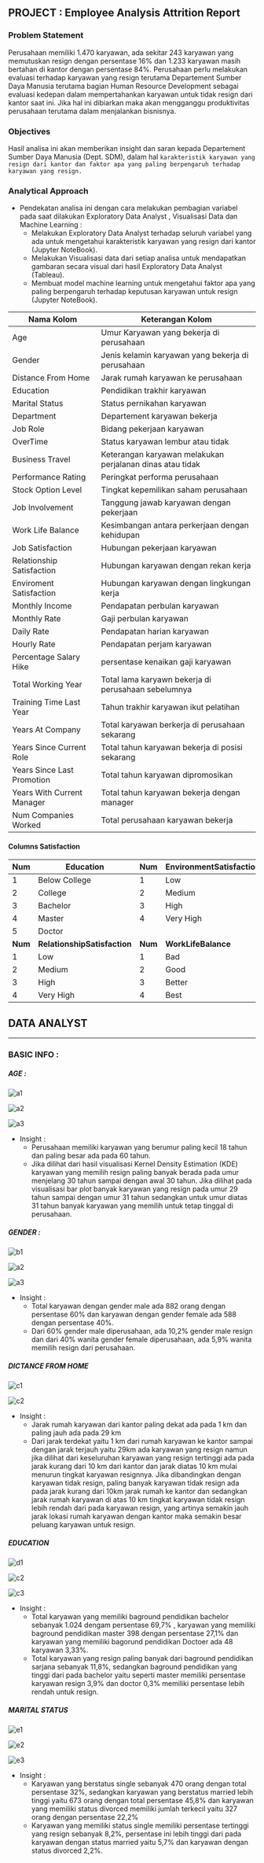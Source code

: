 ## PROJECT : Employee Analysis Attrition Report


### **Problem Statement**
Perusahaan memiliki 1.470 karyawan, ada sekitar 243 karyawan yang memutuskan resign dengan persentase 16% dan 1.233 karyawan masih bertahan di kantor dengan persentase 84%. Perusahaan perlu melakukan evaluasi terhadap karyawan yang resign terutama Departement Sumber Daya Manusia terutama bagian Human Resource Development sebagai evaluasi kedepan dalam mempertahankan karyawan untuk tidak resign dari kantor saat ini. Jika hal ini dibiarkan maka akan mengganggu produktivitas perusahaan terutama dalam menjalankan bisnisnya.

### **Objectives**
Hasil analisa ini akan memberikan insight dan saran kepada Departement Sumber Daya Manusia (Dept. SDM), dalam hal `karakteristik karyawan yang resign dari kantor dan faktor apa yang paling berpengaruh terhadap karyawan yang resign.`

### **Analytical Approach**
- Pendekatan analisa ini dengan cara melakukan pembagian variabel pada saat dilakukan Exploratory Data Analyst , Visualisasi Data dan Machine Learning :
  - Melakukan Exploratory Data Analyst terhadap seluruh variabel yang ada untuk mengetahui karakteristik karyawan yang resign dari kantor (Jupyter NoteBook).
  - Melakukan Visualisasi data dari setiap analisa untuk mendapatkan gambaran secara visual dari hasil Exploratory Data Analyst (Tableau).
  - Membuat model machine learning untuk mengetahui faktor apa yang paling berpengaruh terhadap keputusan karyawan untuk resign (Jupyter NoteBook).

| **Nama Kolom** | **Keterangan Kolom** |
| --- | --- |
|Age|Umur Karyawan yang bekerja di perusahaan|
|Gender|Jenis kelamin karyawan yang bekerja di perusahaan|
|Distance From Home|Jarak rumah karyawan ke perusahaan|
|Education|Pendidikan trakhir karyawan|
|Marital Status|Status pernikahan karyawan|
|Department|Departement karyawan bekerja|
|Job Role|Bidang pekerjaan karyawan|
|OverTime|Status karyawan lembur atau tidak|
|Business Travel|Keterangan karyawan melakukan perjalanan dinas atau tidak|
|Performance Rating|Peringkat performa perusahaan|
|Stock Option Level|Tingkat kepemilikan saham perusahaan|
|Job Involvement|Tanggung jawab karyawan dengan pekerjaan|
|Work Life Balance|Kesimbangan antara perkerjaan dengan kehidupan|
|Job Satisfaction|Hubungan pekerjaan karyawan|
|Relationship Satisfaction|Hubungan karyawan dengan rekan kerja|
|Enviroment Satisfaction|Hubungan karyawan dengan lingkungan kerja|
|Monthly Income|Pendapatan perbulan karyawan|
|Monthly Rate|Gaji perbulan karyawan|
|Daily Rate|Pendapatan harian karyawan|
|Hourly Rate|Pendapatan perjam karyawan|
|Percentage Salary Hike|persentase kenaikan gaji karyawan|
|Total Working Year|Total lama karyawn bekerja di perusahaan sebelumnya|
|Training Time Last Year|Tahun trakhir karyawan ikut pelatihan|
|Years At Company|Total karyawan berkerja di perusahaan sekarang|
|Years Since Current Role|Total tahun karyawan bekerja di posisi sekarang|
|Years Since Last Promotion|Total tahun karyawan dipromosikan|
|Years With Current Manager|Total tahun karyawan bekerja dengan manager|
|Num Companies Worked|Total perusahaan karyawan bekerja|

#### Columns Satisfaction
| **Num** | **Education** | **Num** | **EnvironmentSatisfaction** | **Num** | **JobInvolvement** | **Num** | **JobSatisfaction** | **Num** | **PerformanceRating** |
| --- | --- |--- | --- | --- | --- |--- | --- |--- | --- |
|1|Below College|1|Low|1|Low|1|Low|1|Low|
|2|College|2|Medium|2|Medium|2|Medium|2|Good|
|3|Bachelor|3|High|3|High|3|High|3|Excellent|
|4|Master|4|Very High|4|Very High|4|Outstanding| | |
|5|Doctor| | | | | | | | |
| **Num** | **RelationshipSatisfaction** | **Num** | **WorkLifeBalance** |  |  |  |  |  |  |
|1|Low|1|Bad| | | | | | |
|2|Medium|2|Good| | | | | | |
|3|High|3|Better| | | | | | |
|4|Very High|4|Best| | | | | | |

## DATA ANALYST
<hr>

### BASIC INFO :

##### AGE :

![a1](https://github.com/mhdalfarisy/Employee-Analysis-Attrition-Report/blob/main/a/Visualisasi%20Age%201.jpeg)

![a2](https://github.com/mhdalfarisy/Employee-Analysis-Attrition-Report/blob/main/a/Visualisasi%20Age%202.jpeg)

![a3](https://github.com/mhdalfarisy/Employee-Analysis-Attrition-Report/blob/main/a/Visualisasi%20Age%203.jpeg)

- Insight :
  - Perusahaan memiliki karyawan yang berumur paling kecil 18 tahun dan paling besar ada pada 60 tahun.
  - Jika dilihat dari hasil visualisasi Kernel Density Estimation (KDE) karyawan yang memilih resign paling banyak berada pada umur menjelang 30 tahun sampai dengan awal 30 tahun. Jika dilihat pada visualisasi bar plot banyak karyawan yang resign pada umur 29 tahun sampai dengan umur 31 tahun sedangkan untuk umur diatas 31 tahun banyak karyawan yang memilih untuk tetap tinggal di perusahaan.

##### GENDER :

![b1](https://github.com/mhdalfarisy/Employee-Analysis-Attrition-Report/blob/main/a/Visualisasi%20Gender%201.jpeg)

![a2](https://github.com/mhdalfarisy/Employee-Analysis-Attrition-Report/blob/main/a/Visualisasi%20Gender%202.jpeg)

![a3](https://github.com/mhdalfarisy/Employee-Analysis-Attrition-Report/blob/main/a/Visualisasi%20Gender%203.jpeg)

- Insight :
  - Total karyawan dengan gender male ada 882 orang dengan persentase 60% dan karyawan dengan gender female ada 588 dengan persentase 40%.
  - Dari 60% gender male diperusahaan, ada 10,2% gender male resign dan dari 40% wanita gender female diperusahaan, ada 5,9% wanita memilih resign dari perusahaan.

##### DICTANCE FROM HOME

![c1](https://github.com/mhdalfarisy/Employee-Analysis-Attrition-Report/blob/main/a/Visualisasi%20DistanceFromHome%201.jpeg)

![c2](https://github.com/mhdalfarisy/Employee-Analysis-Attrition-Report/blob/main/a/Visualisasi%20DistanceFromHome%202.jpeg)

- Insight :
  - Jarak rumah karyawan dari kantor paling dekat ada pada 1 km dan paling jauh ada pada 29 km
  - Dari jarak terdekat yaitu 1 km dari rumah karyawan ke kantor sampai dengan jarak terjauh yaitu 29km ada karyawan yang resign namun jika dilihat dari keseluruhan karyawan yang resign tertinggi ada pada jarak kurang dari 10 km dari kantor dan jarak diatas 10 km mulai menurun tingkat karyawan resignnya. Jika dibandingkan dengan karyawan tidak resign, paling banyak karyawan tidak resign ada pada jarak kurang dari 10km jarak rumah ke kantor dan sedangkan jarak rumah karyawan di atas 10 km tingkat karyawan tidak resign lebih rendah dari pada karyawan resign, yang artinya semakin jauh jarak lokasi rumah karyawan dengan kantor maka semakin besar peluang karyawan untuk resign.

##### EDUCATION

![d1](https://github.com/mhdalfarisy/Employee-Analysis-Attrition-Report/blob/main/a/Visualisasi%20Education_Category%201.jpeg)

![c2](https://github.com/mhdalfarisy/Employee-Analysis-Attrition-Report/blob/main/a/Visualisasi%20Education_Category%202.jpeg)

![c3](https://github.com/mhdalfarisy/Employee-Analysis-Attrition-Report/blob/main/a/Visualisasi%20Education_Category%203.jpeg)

- Insight :
  - Total karyawan yang memiliki baground pendidikan bachelor sebanyak 1.024 dengam persentase 69,7% , karyawan yang memiliki baground pendidikan master 398 dengan persentase 27,1% dan karyawan yang memiliki bagorund pendidikan Doctoer ada 48 karyawan 3,33%.
  - Total karyawan yang resign paling banyak dari baground pendidikan sarjana sebanyak 11,8%, sedangkan baground pendidikan yang tinggi dari pada bachelor yaitu seperti master memiliki persentase karyawan resign 3,9% dan doctor 0,3% memiliki persentase lebih rendah untuk resign.

##### MARITAL STATUS

![e1](https://github.com/mhdalfarisy/Employee-Analysis-Attrition-Report/blob/main/a/Visualisasi%20MaritalStatus%201.jpeg)

![e2](https://github.com/mhdalfarisy/Employee-Analysis-Attrition-Report/blob/main/a/Visualisasi%20MaritalStatus%202.jpeg)

![e3](https://github.com/mhdalfarisy/Employee-Analysis-Attrition-Report/blob/main/a/Visualisasi%20MaritalStatus%203.jpeg)

- Insight :
  - Karyawan yang berstatus single sebanyak 470 orang dengan total persentase 32%, sedangkan karyawan yang berstatus married lebih tinggi yaitu 673 orang dengan total persentase 45,8% dan karyawan yang memiliki status divorced memiliki jumlah terkecil yaitu 327 orang dengan persentase 22,2%
  - Karyawan yang memiliki status single memiliki persentase tertinggi yang resign sebanyak 8,2%, persentase ini lebih tinggi dari pada karyawan dengan status married yaitu 5,7% dan karyawan dengan status divorced 2,2%.
